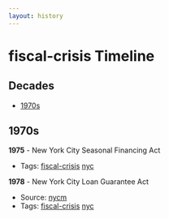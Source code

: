 ```yaml
---
layout: history
---
```

# fiscal-crisis Timeline
## Decades
- [1970s](#1970s)

## 1970s
**1975** - New York City Seasonal Financing Act
- Tags: [fiscal-crisis](../../tags/fiscal-crisis/) [nyc](../../tags/nyc/)

**1978** - New York City Loan Guarantee Act
- Source: [nycm](http://www.nyc.gov/html/records/pdf/executive_orders/1978EO026.PDF)
- Tags: [fiscal-crisis](../../tags/fiscal-crisis/) [nyc](../../tags/nyc/)

